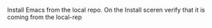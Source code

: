 Install Emacs from the local repo. On the Install sceren verify that it is coming from the local-rep




